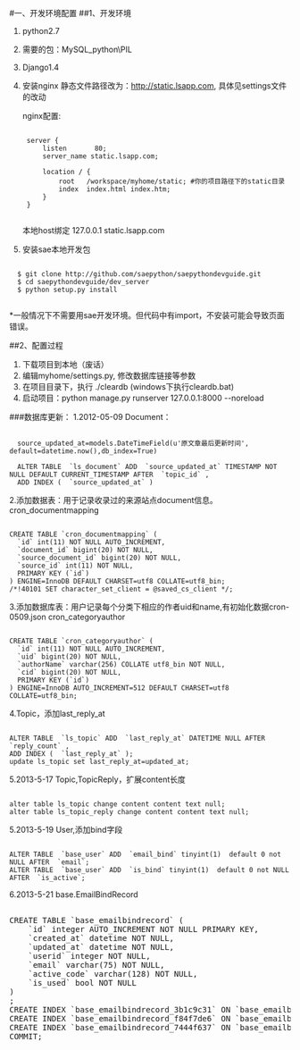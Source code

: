 #一、开发环境配置
##1、开发环境
1. python2.7
2. 需要的包：MySQL_python\PIL
3. Django1.4
4. 安装nginx
 静态文件路径改为：http://static.lsapp.com, 具体见settings文件的改动

	nginx配置:
	<pre><code>
 	server {
        listen       80;
        server_name static.lsapp.com;
 
        location / {
            root   /workspace/myhome/static; #你的项目路径下的static目录
            index  index.html index.htm;
        }
    }
 	</code></pre>

	本地host绑定
	127.0.0.1 static.lsapp.com
5. 安装sae本地开发包
  <pre><code>
  $ git clone http://github.com/saepython/saepythondevguide.git
  $ cd saepythondevguide/dev_server
  $ python setup.py install
  </code></pre>
  *一般情况下不需要用sae开发环境。但代码中有import，不安装可能会导致页面错误。
  
##2、配置过程
1. 下载项目到本地（废话）
2. 编辑myhome/settings.py, 修改数据库链接等参数
3. 在项目目录下，执行 ./cleardb (windows下执行cleardb.bat)
4. 启动项目：python manage.py runserver 127.0.0.1:8000 --noreload

###数据库更新：
1.2012-05-09
Document： 
<pre><code>
  source_updated_at=models.DateTimeField(u'原文章最后更新时间', default=datetime.now(),db_index=True)
  
  ALTER TABLE  `ls_document` ADD  `source_updated_at` TIMESTAMP NOT NULL DEFAULT CURRENT_TIMESTAMP AFTER  `topic_id` ,
  ADD INDEX (  `source_updated_at` )
</code></pre>

2.添加数据表：用于记录收录过的来源站点document信息。
cron_documentmapping
<pre><code>
CREATE TABLE `cron_documentmapping` (
  `id` int(11) NOT NULL AUTO_INCREMENT,
  `document_id` bigint(20) NOT NULL,
  `source_document_id` bigint(20) NOT NULL,
  `source_id` int(11) NOT NULL,
  PRIMARY KEY (`id`)
) ENGINE=InnoDB DEFAULT CHARSET=utf8 COLLATE=utf8_bin;
/*!40101 SET character_set_client = @saved_cs_client */;
</code></pre>

3.添加数据库表：用户记录每个分类下相应的作者uid和name,有初始化数据cron-0509.json
cron_categoryauthor
<pre><code>
CREATE TABLE `cron_categoryauthor` (
  `id` int(11) NOT NULL AUTO_INCREMENT,
  `uid` bigint(20) NOT NULL,
  `authorName` varchar(256) COLLATE utf8_bin NOT NULL,
  `cid` bigint(20) NOT NULL,
  PRIMARY KEY (`id`)
) ENGINE=InnoDB AUTO_INCREMENT=512 DEFAULT CHARSET=utf8 COLLATE=utf8_bin;
</code></pre>

4.Topic，添加last_reply_at
<pre><code>
ALTER TABLE  `ls_topic` ADD  `last_reply_at` DATETIME NULL AFTER  `reply_count` ,
ADD INDEX (  `last_reply_at` );
update ls_topic set last_reply_at=updated_at;
</code></pre>

5.2013-5-17
Topic,TopicReply，扩展content长度
<pre><code>
alter table ls_topic change content content text null;
alter table ls_topic_reply change content content text null;
</code></pre>

5.2013-5-19
User,添加bind字段
<pre><code>
ALTER TABLE  `base_user` ADD  `email_bind` tinyint(1)  default 0 not NULL AFTER  `email`;
ALTER TABLE  `base_user` ADD  `is_bind` tinyint(1)  default 0 not NULL AFTER  `is_active`;
</code></pre>

6.2013-5-21
base.EmailBindRecord
<pre></code>
CREATE TABLE `base_emailbindrecord` (
    `id` integer AUTO_INCREMENT NOT NULL PRIMARY KEY,
    `created_at` datetime NOT NULL,
    `updated_at` datetime NOT NULL,
    `userid` integer NOT NULL,
    `email` varchar(75) NOT NULL,
    `active_code` varchar(128) NOT NULL,
    `is_used` bool NOT NULL
)
;
CREATE INDEX `base_emailbindrecord_3b1c9c31` ON `base_emailbindrecord` (`created_at`);
CREATE INDEX `base_emailbindrecord_f84f7de6` ON `base_emailbindrecord` (`updated_at`);
CREATE INDEX `base_emailbindrecord_7444f637` ON `base_emailbindrecord` (`userid`);
COMMIT;
</code></pre>
